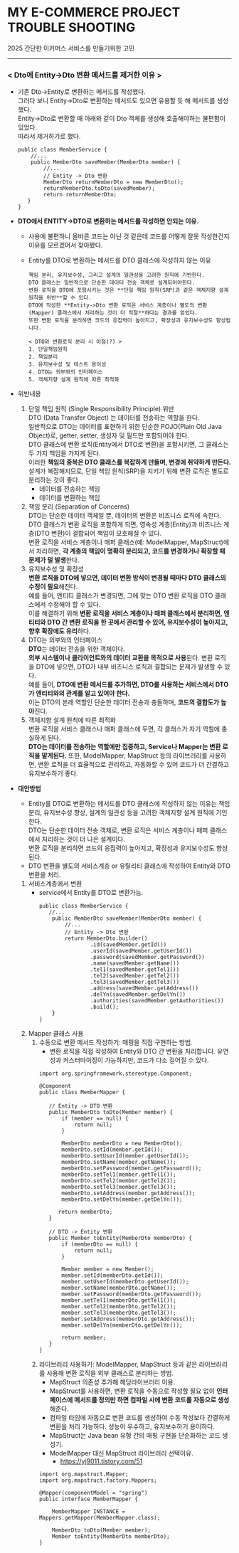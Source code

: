 # MY E-COMMERCE PROJECT TROUBLE SHOOTING
2025 간단한 이커머스 서비스를 만들기위한 고민


---
### < Dto에 Entity->Dto 변환 메서드를 제거한 이유 >
- 기존 Dto->Entity로 변환하는 메서드를 작성했다.   
  그러다 보니 Entity->Dto로 변환하는 메서드도 있으면 유용할 듯 해 메서드를 생성했다.   
  Entity->Dto로 변환할 때 아래와 같이 Dto 객체를 생성해 호출해야하는 불편함이 있었다.    
  따라서 제거하기로 했다.   
  ~~~
  public class MemberService {
      //...
      public MemberDto saveMember(MemberDto member) {
          //...
          // Entity -> Dto 변환
          MemberDto returnMemberDto = new MemberDto();
          returnMemberDto.toDto(savedMember);
          return returnMemberDto;
     }
  }
  ~~~

- **DTO에서 ENTITY->DTO로 변환하는 메서드를 작성하면 안되는 이유.**
  - 사용에 불편하니 올바른 코드는 아닌 것 같은데 코드를 어떻게 잘못 작성한건지 이유를 모르겠어서 찾아봤다.   
  - Entity를 DTO로 변환하는 메서드를 DTO 클래스에 작성하지 않는 이유
  
        책임 분리, 유지보수성, 그리고 설계의 일관성을 고려한 원칙에 기반한다.    
        DTO 클래스는 일반적으로 단순한 데이터 전송 객체로 설계되어야한다.   
        변환 로직을 DTO에 포함시키는 것은 **단일 책임 원칙(SRP)과 같은 객체지향 설계 원칙을 위반**할 수 있다.   
        DTO에 작성한 **Entity->Dto 변환 로직은 서비스 계층이나 별도의 변환(Mapper) 클래스에서 처리하는 것이 더 적절**하다는 결과를 얻었다.
        또한 변환 로직을 분리하면 코드의 응집력이 높아지고, 확장성과 유지보수성도 향상됩니다.
 
        < DTO와 변환로직 분리 시 이점(?) >
        1. 단일책임원칙
        2. 책임분리
        3. 유지보수성 및 테스트 용이성
        4. DTO는 외부와의 인터페이스
        5. 객체지향 설계 원칙에 따른 최적화

- 위반내용
  1. 단일 책임 원칙 (Single Responsibility Principle) 위반    
     DTO (Data Transfer Object) 는 데이터를 전송하는 역할을 한다.    
     일반적으로 DTO는 데이터를 표현하기 위한 단순한 POJO(Plain Old Java Object)로, 
     getter, setter, 생성자 및 필드만 포함되어야 한다.   
     DTO 클래스에 변환 로직(Entity에서 DTO로 변환)을 포함시키면, 그 클래스는 두 가지 책임을 가지게 된다.  
     이러한 **책임의 중복은 DTO 클래스를 복잡하게 만들며, 변경에 취약하게 만든다.**    
     설계가 복잡해지므로, 단일 책임 원칙(SRP)을 지키기 위해 변환 로직은 별도로 분리하는 것이 좋다.
     - 데이터를 전송하는 책임
     - 데이터를 변환하는 책임      
  2. 책임 분리 (Separation of Concerns)   
     DTO는 단순한 데이터 객체일 뿐, 데이터의 변환은 비즈니스 로직에 속한다.   
     DTO 클래스가 변환 로직을 포함하게 되면, 영속성 계층(Entity)과 비즈니스 계층(DTO 변환)이 결합되어 책임이 모호해질 수 있다.   
     변환 로직을 서비스 계층이나 매퍼 클래스(예: ModelMapper, MapStruct)에서 처리하면, **각 
     계층의 책임이 명확히 분리되고, 코드를 변경하거나 확장할 때 문제가 덜 발생**한다.
  3. 유지보수성 및 확장성   
     **변환 로직을 DTO에 넣으면, 데이터 변환 방식이 변경될 때마다 DTO 클래스의 수정이 필요**해진다.    
     예를 들어, 엔티티 클래스가 변경되면, 그에 맞는 DTO 변환 로직을 DTO 클래스에서 수정해야 할 수 있다.   
     이를 해결하기 위해 **변환 로직을 서비스 계층이나 매퍼 클래스에서 분리하면, 
     엔티티와 DTO 간 변환 로직을 한 곳에서 관리할 수 있어, 유지보수성이 높아지고, 향후 확장에도 유리**하다.
  4. DTO는 외부와의 인터페이스   
     **DTO**는 데이터 전송을 위한 객체이다.   
     **외부 시스템이나 클라이언트와의 데이터 교환을 목적으로 사용**된다. 
     변환 로직을 DTO에 넣으면, DTO가 내부 비즈니스 로직과 결합되는 문제가 발생할 수 있다.   
     예를 들어, **DTO에 변환 메서드를 추가하면, DTO를 사용하는 서비스에서 DTO가 엔티티와의 관계를 알고 있어야 한다.**   
     이는 DTO의 본래 역할인 단순한 데이터 전송과 충돌하며, **코드의 결합도가 높아**진다.
  5. 객체지향 설계 원칙에 따른 최적화   
     변환 로직을 서비스 클래스나 매퍼 클래스에 두면, 각 클래스가 자기 역할에 충실하게 된다.   
     **DTO는 데이터를 전송하는 역할에만 집중하고, Service나 Mapper는 변환 로직을 맡게된다.**
     또한, ModelMapper, MapStruct 등의 라이브러리를 사용하면, 변환 로직을 더 효율적으로 관리하고, 자동화할 수 있어 코드가 더 간결하고 유지보수하기 좋다.

- **대안방법**
  - Entity를 DTO로 변환하는 메서드를 DTO 클래스에 작성하지 않는 이유는 책임 분리, 유지보수성 향상, 설계의 일관성 등을 고려한 객체지향 설계 원칙에 기인한다.  
    DTO는 단순한 데이터 전송 객체로, 변환 로직은 서비스 계층이나 매퍼 클래스에서 처리하는 것이 더 나은 설계이다.    
    변환 로직을 분리하면 코드의 응집력이 높아지고, 확장성과 유지보수성도 향상된다.
  - DTO 변환을 별도의 서비스계층 or 유틸리티 클래스에 작성하여 Entity와 DTO 변환을 처리.
  1. 서비스계층에서 변환
     - service에서 Entity를 DTO로 변환가능.
       ~~~
       public class MemberService {
          //...
           public MemberDto saveMember(MemberDto member) {
               //...
               // Entity -> Dto 변환
               return MemberDto.builder()
                       .id(savedMember.getId())
                       .userId(savedMember.getUserId())
                       .password(savedMember.getPassword())
                       .name(savedMember.getName())
                       .tel1(savedMember.getTel1())
                       .tel2(savedMember.getTel2())
                       .tel3(savedMember.getTel3())
                       .address(savedMember.getAddress())
                       .delYn(savedMember.getDelYn())
                       .authorities(savedMember.getAuthorities())
                       .build();
           }
       }
       ~~~
  2. Mapper 클래스 사용
     1. 수동으로 변환 메서드 작성하기: 매핑을 직접 구현하는 방법. 
        - 변환 로직을 직접 작성하여 Entity와 DTO 간 변환을 처리합니다. 유연성과 커스터마이징이 가능하지만, 코드가 다소 길어질 수 있다.
        ~~~
        import org.springframework.stereotype.Component;
 
        @Component
        public class MemberMapper {

           // Entity -> DTO 변환
           public MemberDto toDto(Member member) {
               if (member == null) {
                   return null;
               }

               MemberDto memberDto = new MemberDto();
               memberDto.setId(member.getId());
               memberDto.setUserId(member.getUserId());
               memberDto.setName(member.getName());
               memberDto.setPassword(member.getPassword());
               memberDto.setTel1(member.getTel1());
               memberDto.setTel2(member.getTel2());
               memberDto.setTel3(member.getTel3());
               memberDto.setAddress(member.getAddress());
               memberDto.setDelYn(member.getDelYn());
  
              return memberDto;
           }

           // DTO -> Entity 변환
           public Member toEntity(MemberDto memberDto) {
               if (memberDto == null) {
                   return null;
               }

               Member member = new Member();
               member.setId(memberDto.getId());
               member.setUserId(memberDto.getUserId());
               member.setName(memberDto.getName());
               member.setPassword(memberDto.getPassword());
               member.setTel1(memberDto.getTel1());
               member.setTel2(memberDto.getTel2());
               member.setTel3(memberDto.getTel3());
               member.setAddress(memberDto.getAddress());
               member.setDelYn(memberDto.getDelYn());

               return member;
           }
        }
        ~~~
     2. 라이브러리 사용하기: ModelMapper, MapStruct 등과 같은 라이브러리를 사용해 변환 로직을 외부 클래스로 분리하는 방법.
        - MapStruct 의존성 추가해 해당라이브러리 이용.
        - MapStruct를 사용하면, 변환 로직을 수동으로 작성할 필요 없이 
          **인터페이스에 메서드를 정의만 하면 컴파일 시에 변환 코드를 자동으로 생성**해준다.
        - 컴파일 타임에 자동으로 변환 코드를 생성하여 수동 작성보다 간결하게 변환을 처리 가능하다. 
          성능이 우수하고, 유지보수하기 용이하다.
        - MapStruct는 Java bean 유형 간의 매핑 구현을 단순화하는 코드 생성기. 
        - ModelMapper 대신 MapStruct 라이브러리 선택이유.
          - https://yj9011.tistory.com/51
        ~~~
        import org.mapstruct.Mapper;
        import org.mapstruct.factory.Mappers;

        @Mapper(componentModel = "spring")
        public interface MemberMapper {

            MemberMapper INSTANCE = Mappers.getMapper(MemberMapper.class);
  
            MemberDto toDto(Member member);
            Member toEntity(MemberDto memberDto);
        }
        ~~~


